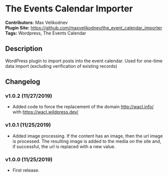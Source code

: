 # The Events Calendar Importer #
**Contributors:**  Max Velikodnev <br />
**Plugin Site:** https://github.com/maxvelikodnev/the_event_calendar_importer<br />
**Tags:** Wordpress, The Events Calendar

## Description ##

WordPress plugin to import posts into the event calendar. Used for one-time data import (excluding verification of existing records)

## Changelog ##

### v1.0.2 (11/27/2019) ###
* Added code to force the replacement of the domain http://wacl.info/ with https://wacl.wildpress.dev/

### v1.0.1 (11/25/2019) ###
* Added image processing. If the content has an image, then the url image is processed. The resulting image is added to the media on the site and, if successful, the url is replaced with a new value.

### v1.0.0 (11/25/2019) ###
* First release.
